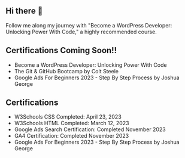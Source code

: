 ## Hi there 👋

Follow me along my journey with "Become a WordPress Developer: Unlocking Power With Code," a highly recommended course.

## Certifications Coming Soon!!
- Become a WordPress Developer: Unlocking Power With Code  
- The Git & GitHub Bootcamp by Colt Steele
- Google Ads For Beginners 2023 - Step By Step Process by Joshua George

## Certifications
- W3Schools CSS Completed: April 23, 2023
- W3Schools HTML Completed: March 12, 2023
- Google Ads Search Certification: Completed November 2023
- GA4 Certification: Completed November 2023
- Google Ads For Beginners 2023 - Step By Step Process by Joshua George
  




